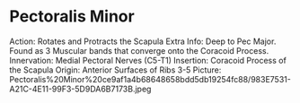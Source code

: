 # Pectoralis Minor

Action: Rotates and Protracts the Scapula
Extra Info: Deep to Pec Major. Found as 3 Muscular bands that converge onto the Coracoid Process. 
Innervation: Medial Pectoral Nerves (C5-T1)
Insertion: Coracoid Process of the Scapula
Origin: Anterior Surfaces of Ribs 3-5
Picture: Pectoralis%20Minor%20ce9af1a4b68648658bdd5db19254fc88/983E7531-A21C-4E11-99F3-5D9DA6B7173B.jpeg